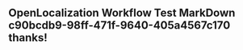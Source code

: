 <properties
ms.topic="hero-topic1"
ms.test1="hero-topic"
ms.test2="test"/>

## OpenLocalization Workflow Test MarkDown c90bcdb9-98ff-471f-9640-405a4567c170 thanks!
